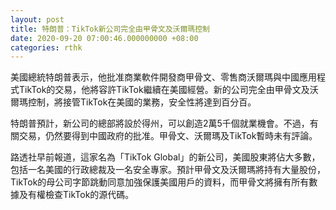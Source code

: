 ```yaml
---
layout: post
title: 特朗普：TikTok新公司完全由甲骨文及沃爾瑪控制
date: 2020-09-20 07:00:46.000000000 +08:00
categories: rthk
---
```


美國總統特朗普表示，他批准商業軟件開發商甲骨文、零售商沃爾瑪與中國應用程式TikTok的交易，他將容許TikTok繼續在美國經營。新的公司完全由甲骨文及沃爾瑪控制，將接管TikTok在美國的業務，安全性將達到百分百。

特朗普預計，新公司的總部將設於得州，可以創造2萬5千個就業機會。不過，有關交易，仍然要得到中國政府的批准。甲骨文、沃爾瑪及TikTok暫時未有評論。

路透社早前報道，這家名為「TikTok Global」的新公司，美國股東將佔大多數，包括一名美國的行政總裁及一名安全專家。預計甲骨文及沃爾瑪將持有大量股份，TikTok的母公司字節跳動同意加強保護美國用戶的資料，而甲骨文將擁有所有數據及有權檢查TikTok的源代碼。
